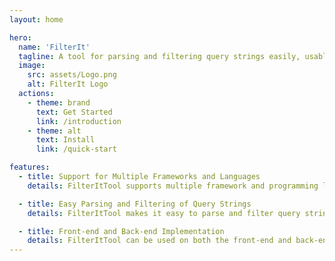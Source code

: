 ```yaml
---
layout: home

hero:
  name: 'FilterIt'
  tagline: A tool for parsing and filtering query strings easily, usable on both front-end and back-end sides of an application.
  image:
    src: assets/Logo.png
    alt: FilterIt Logo
  actions:
    - theme: brand
      text: Get Started
      link: /introduction
    - theme: alt
      text: Install
      link: /quick-start

features:
  - title: Support for Multiple Frameworks and Languages
    details: FilterItTool supports multiple framework and programming languages, including TypeScript, Laravel, Go, ExpressJs and etc.

  - title: Easy Parsing and Filtering of Query Strings
    details: FilterItTool makes it easy to parse and filter query strings, allowing users to quickly obtain the data they need and apply filters to narrow down the results.

  - title: Front-end and Back-end Implementation
    details: FilterItTool can be used on both the front-end and back-end sides of an application, making it a versatile tool that can be easily integrated into existing codebases and workflows.
---
```

